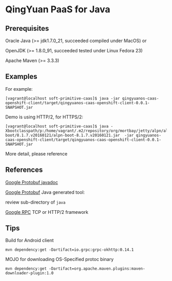 # QingYuan PaaS for Java

## Prerequisites

Oracle Java (>= jdk1.7.0_21, succeeded compiled under MacOS) or 

OpenJDK (>= 1.8.0_91, succeeded tested under Linux Fedora 23)

Apache Maven (>= 3.3.3)

## Examples

For example:

    [vagrant@localhost soft-primitive-caas]$ java -jar qingyuanos-caas-openshift-client/target/qingyuanos-caas-openshift-client-0.0.1-SNAPSHOT.jar

Demo is using HTTP/2, for HTTPS/2:

    [vagrant@localhost soft-primitive-caas]$ java -Xbootclasspath/p:/home/vagrant/.m2/repository/org/mortbay/jetty/alpn/alpn-boot/8.1.7.v20160121/alpn-boot-8.1.7.v20160121.jar  -jar qingyuanos-caas-openshift-client/target/qingyuanos-caas-openshift-client-0.0.1-SNAPSHOT.jar

More detail, please reference

## References

[Google Protobuf javadoc](https://developers.google.com/protocol-buffers/docs/reference/java/com/google/protobuf/package-summary)

[Google Protobuf](https://github.com/google/protobuf) Java generated tool:

review sub-directory of `java`

[Google RPC](https://github.com/grpc/grpc-java) TCP or HTTP/2 framework

 
## Tips

Build for Android client

`mvn dependency:get -Dartifact=io.grpc:grpc-okhttp:0.14.1`

MOJO for downloading OS-Specified protoc binary

`mvn dependency:get -Dartifact=org.apache.maven.plugins:maven-downloader-plugin:1.0`

